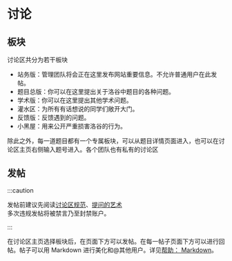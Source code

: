 # 讨论

## 板块

讨论区共分为若干板块

- 站务版：管理团队将会正在这里发布网站重要信息。不允许普通用户在此发帖。
- 题目总版：你可以在这里提出关于洛谷中题目的各种问题。
- 学术版：你可以在这里提出其他学术问题。
- 灌水区：为所有有话想说的同学们敞开大门。
- 反馈版：反馈遇到的问题。
- 小黑屋：用来公开严重损害洛谷的行为。

除此之外，每一道题目都有一个专属板块，可以从题目详情页面进入，也可以在讨论区主页右侧输入题号进入。各个团队也有私有的讨论区

## 发帖

:::caution

发帖前建议先阅读[讨论区规范](https://www.luogu.com.cn/discuss/152590)、[提问的艺术](https://studyingfather.blog.luogu.org/how-to-ask-questions-the-smart-way-luogu-edition)  
多次违规发帖将被禁言乃至封禁账户。

:::

在讨论区主页选择板块后，在页面下方可以发帖。在每一帖子页面下方可以进行回帖。帖子可以用 Markdown 进行美化和@其他用户。详见[帮助： Markdown](../../rules/academic/handbook/markdown.md)。
